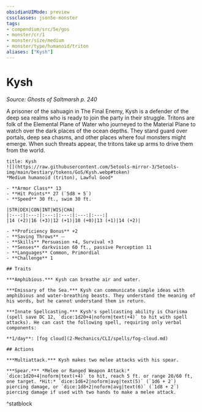 ```yaml
---
obsidianUIMode: preview
cssclasses: json5e-monster
tags:
- compendium/src/5e/gos
- monster/cr/1
- monster/size/medium
- monster/type/humanoid/triton
aliases: ["Kysh"]
---
```

# Kysh
*Source: Ghosts of Saltmarsh p. 240*  

A prisoner of the sahuagin in The Final Enemy, Kysh is a defender of the deep sea realms who is ready to join the party in their struggle. Tritons are folk of the Elemental Plane of Water who journeyed to the Material Plane to watch over the dark places of the ocean depths. They stand guard over portals, deep sea chasms, and other places where foul monsters might emerge. When such threats appear, the tritons take up arms to drive them from the world.

```ad-statblock
title: Kysh
![](https://raw.githubusercontent.com/5etools-mirror-3/5etools-img/main/bestiary/tokens/GoS/Kysh.webp#token)
*Medium humanoid (triton), Lawful Good*

- **Armor Class** 13
- **Hit Points** 27 (`5d8 + 5`)
- **Speed** 30 ft., swim 30 ft.

|STR|DEX|CON|INT|WIS|CHA|
|:---:|:---:|:---:|:---:|:---:|:---:|
|14 (+2)|16 (+3)|12 (+1)|10 (+0)|13 (+1)|14 (+2)|

- **Proficiency Bonus** +2
- **Saving Throws** ⏤
- **Skills** Persuasion +4, Survival +3
- **Senses** darkvision 60 ft., passive Perception 11
- **Languages** Common, Primordial
- **Challenge** 1

## Traits

***Amphibious.*** Kysh can breathe air and water.

***Emissary of the Sea.*** Kysh can communicate simple ideas with amphibious and water-breathing beasts. They understand the meaning of his words, but he cannot understand them in return.

***Innate Spellcasting.*** Kysh's spellcasting ability is Charisma (spell save DC 12, `dice:1d20+4|noform|text(+4)` to hit with spell attacks). He can cast the following spell, requiring only verbal components:

**1/day**: [fog cloud](2-Mechanics/CLI/spells/fog-cloud.md)

## Actions

***Multiattack.*** Kysh makes two melee attacks with his spear.

***Spear.*** *Melee or Ranged Weapon Attack:* `dice:1d20+4|noform|text(+4)` to hit, reach 5 ft. or range 20/60 ft, one target. *Hit:* `dice:1d6+2|noform|avg|text(5)` (`1d6 + 2`) piercing damage, or `dice:1d8+2|noform|avg|text(6)` (`1d8 + 2`) piercing damage if used with two hands to make a melee attack.
```
^statblock